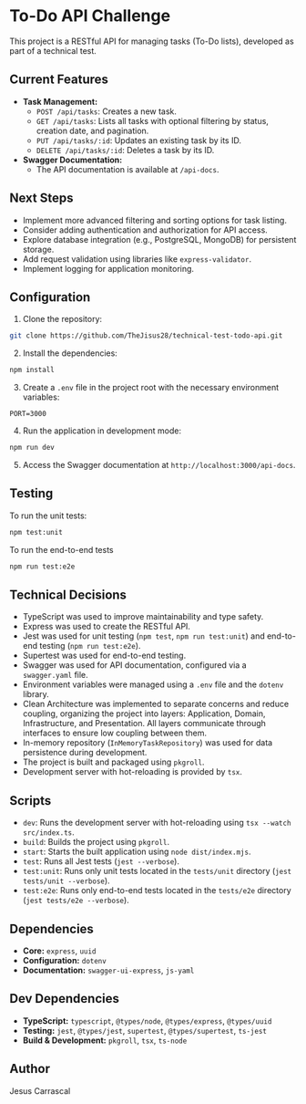 # To-Do API Challenge

This project is a RESTful API for managing tasks (To-Do lists), developed as part of a technical test.

## Current Features

- **Task Management:**
  - `POST /api/tasks`: Creates a new task.
  - `GET /api/tasks`: Lists all tasks with optional filtering by status, creation date, and pagination.
  - `PUT /api/tasks/:id`: Updates an existing task by its ID.
  - `DELETE /api/tasks/:id`: Deletes a task by its ID.
- **Swagger Documentation:**
  - The API documentation is available at `/api-docs`.

## Next Steps

- Implement more advanced filtering and sorting options for task listing.
- Consider adding authentication and authorization for API access.
- Explore database integration (e.g., PostgreSQL, MongoDB) for persistent storage.
- Add request validation using libraries like `express-validator`.
- Implement logging for application monitoring.

## Configuration

1. Clone the repository:

```bash
git clone https://github.com/TheJisus28/technical-test-todo-api.git
```

2. Install the dependencies:

```bash
npm install
```

3. Create a `.env` file in the project root with the necessary environment variables:

```
PORT=3000
```

4. Run the application in development mode:

```bash
npm run dev
```

5. Access the Swagger documentation at `http://localhost:3000/api-docs`.

## Testing

To run the unit tests:

```bash
npm test:unit
```

To run the end-to-end tests

```bash
npm run test:e2e
```

## Technical Decisions

- TypeScript was used to improve maintainability and type safety.
- Express was used to create the RESTful API.
- Jest was used for unit testing (`npm test`, `npm run test:unit`) and end-to-end testing (`npm run test:e2e`).
- Supertest was used for end-to-end testing.
- Swagger was used for API documentation, configured via a `swagger.yaml` file.
- Environment variables were managed using a `.env` file and the `dotenv` library.
- Clean Architecture was implemented to separate concerns and reduce coupling, organizing the project into layers: Application, Domain, Infrastructure, and Presentation. All layers communicate through interfaces to ensure low coupling between them.
- In-memory repository (`InMemoryTaskRepository`) was used for data persistence during development.
- The project is built and packaged using `pkgroll`.
- Development server with hot-reloading is provided by `tsx`.

## Scripts

- `dev`: Runs the development server with hot-reloading using `tsx --watch src/index.ts`.
- `build`: Builds the project using `pkgroll`.
- `start`: Starts the built application using `node dist/index.mjs`.
- `test`: Runs all Jest tests (`jest --verbose`).
- `test:unit`: Runs only unit tests located in the `tests/unit` directory (`jest tests/unit --verbose`).
- `test:e2e`: Runs only end-to-end tests located in the `tests/e2e` directory (`jest tests/e2e --verbose`).

## Dependencies

- **Core:** `express`, `uuid`
- **Configuration:** `dotenv`
- **Documentation:** `swagger-ui-express`, `js-yaml`

## Dev Dependencies

- **TypeScript:** `typescript`, `@types/node`, `@types/express`, `@types/uuid`
- **Testing:** `jest`, `@types/jest`, `supertest`, `@types/supertest`, `ts-jest`
- **Build & Development:** `pkgroll`, `tsx`, `ts-node`

## Author

Jesus Carrascal
